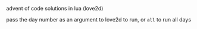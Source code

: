 advent of code solutions in lua (love2d)

pass the day number as an argument to love2d to run, or `all` to run all days